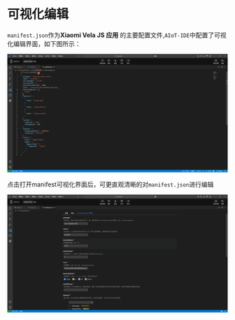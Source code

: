 <!-- 源地址: https://iot.mi.com/vela/quickapp/zh/tools/dev/manifest.html -->

# 可视化编辑

`manifest.json`作为**Xiaomi Vela JS 应用** 的主要配置文件,`AIoT-IDE`中配置了可视化编辑界面，如下图所示：

![alt text](../../images/ide-manifest-1.png)

点击打开manifest可视化界面后，可更直观清晰的对`manifest.json`进行编辑

![alt text](../../images/ide-manifest-2.png)
